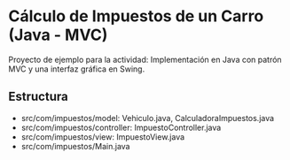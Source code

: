 # Cálculo de Impuestos de un Carro (Java - MVC)

Proyecto de ejemplo para la actividad: Implementación en Java con patrón MVC y una interfaz gráfica en Swing.

## Estructura
- src/com/impuestos/model: Vehiculo.java, CalculadoraImpuestos.java
- src/com/impuestos/controller: ImpuestoController.java
- src/com/impuestos/view: ImpuestoView.java
- src/com/impuestos/Main.java

